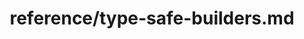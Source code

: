 ---
title: reference/type-safe-builders.md
showAuthorInfo: false
redirect_path: https://kotlinlang.org/docs/type-safe-builders.html
---